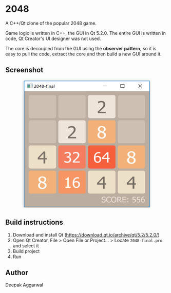 2048
====

A C++/Qt clone of the popular 2048 game. 

Game logic is written in C++, the GUI in Qt 5.2.0. The entire GUI is written in code, Qt Creator's UI designer was not used.

The core is decoupled from the GUI using the **observer pattern**, so it is easy to pull the code, extract the core and then build a new GUI around it.

Screenshot
--
<center><img src="app_screenshot_1.png" width="400" height="400"/></center>


Build instructions
--
1. Download and install Qt (https://download.qt.io/archive/qt/5.2/5.2.0/)
2. Open Qt Creator, File > Open File or Project... > Locate `2048-final.pro` and select it
3. Build project
4. Run

Author
--
Deepak Aggarwal